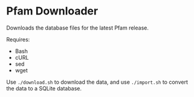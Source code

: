 # Pfam Downloader

Downloads the database files for the latest Pfam release.

Requires:

- Bash
- cURL
- sed
- wget

Use `./download.sh` to download the data, and use `./import.sh` to convert the
data to a SQLite database.
